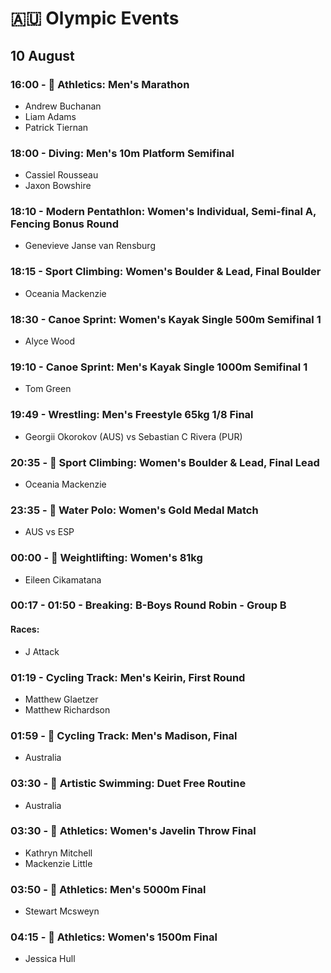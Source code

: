 # 🇦🇺 Olympic Events

## 10 August

### 16:00 - 🏅 Athletics: Men's Marathon
* Andrew Buchanan
* Liam Adams
* Patrick Tiernan

### 18:00 - Diving: Men's 10m Platform Semifinal
* Cassiel Rousseau
* Jaxon Bowshire

### 18:10 - Modern Pentathlon: Women's Individual, Semi-final A, Fencing Bonus Round
* Genevieve Janse van Rensburg

### 18:15 - Sport Climbing: Women's Boulder & Lead, Final Boulder
* Oceania Mackenzie

### 18:30 - Canoe Sprint: Women's Kayak Single 500m Semifinal 1
* Alyce Wood

### 19:10 - Canoe Sprint: Men's Kayak Single 1000m Semifinal 1
* Tom Green

### 19:49 - Wrestling: Men's Freestyle 65kg 1/8 Final
* Georgii Okorokov (AUS) vs Sebastian C Rivera (PUR)

### 20:35 - 🏅 Sport Climbing: Women's Boulder & Lead, Final Lead
* Oceania Mackenzie

### 23:35 - 🏅 Water Polo: Women's Gold Medal Match
* AUS vs ESP

### 00:00 - 🏅 Weightlifting: Women's 81kg
* Eileen Cikamatana

### 00:17 - 01:50 - Breaking: B-Boys Round Robin - Group B
#### Races: 
* J Attack

### 01:19 - Cycling Track: Men's Keirin, First Round
* Matthew Glaetzer
* Matthew Richardson

### 01:59 - 🏅 Cycling Track: Men's Madison, Final
* Australia

### 03:30 - 🏅 Artistic Swimming: Duet Free Routine
* Australia

### 03:30 - 🏅 Athletics: Women's Javelin Throw Final
* Kathryn Mitchell
* Mackenzie Little

### 03:50 - 🏅 Athletics: Men's 5000m Final
* Stewart Mcsweyn

### 04:15 - 🏅 Athletics: Women's 1500m Final
* Jessica Hull

